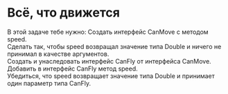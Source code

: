 # Всё, что движется
В этой задаче тебе нужно:
Создать интерфейс CanMove с методом speed.  
Сделать так, чтобы speed возвращал значение типа Double и ничего не принимал в качестве аргументов.  
Создать и унаследовать интерфейс CanFly от интерфейса CanMove.  
Добавить в интерфейс CanFly метод speed.  
Убедиться, что speed возвращает значение типа Double и принимает один параметр типа CanFly.